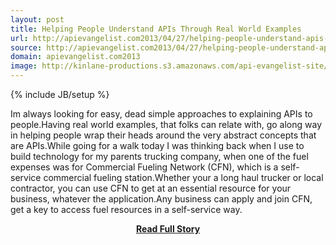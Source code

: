 ```yaml
---
layout: post
title: Helping People Understand APIs Through Real World Examples
url: http://apievangelist.com2013/04/27/helping-people-understand-apis-through-real-world-examples/
source: http://apievangelist.com2013/04/27/helping-people-understand-apis-through-real-world-examples/
domain: apievangelist.com2013
image: http://kinlane-productions.s3.amazonaws.com/api-evangelist-site/blog/commercial-fueling-network.jpg
---
```

{% include JB/setup %}<p>Im always looking for easy, dead simple approaches to explaining APIs to people.Having real world examples, that folks can relate with, go along way in helping people wrap their heads around the very abstract concepts that are APIs.While going for a walk today I was thinking back when I use to build technology for my parents trucking company, when one of the fuel expenses was for Commercial Fueling Network (CFN), which is a self-service commercial fueling station.Whether your a long haul trucker or local contractor, you can use CFN to get at an essential resource for your business, whatever the application.Any business can apply and join CFN, get a key to access fuel resources in a self-service way.</p>
<center><p><a href="http://apievangelist.com2013/04/27/helping-people-understand-apis-through-real-world-examples/" style='padding:25px; font-sze:18px; font-weight: bold;'>Read Full Story</a></p></center>
